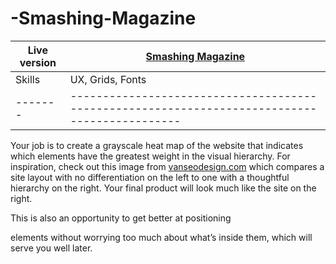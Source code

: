 # -Smashing-Magazine

Live version | <a href="https://anna-myzukina.github.io/-Smashing-Magazine/">Smashing Magazine</a>
-------------|---------------------------------------------------------------------------------------
Skills | UX, Grids, Fonts
-------|---------------------------------------------------------------------------------------------

Your job is to create a grayscale heat map of the website that indicates which elements have the greatest weight in the visual hierarchy. For inspiration, check out this image from <a href="https://web.archive.org/web/20170628134444/http://www.vanseodesign.com/blog/wp-content/uploads/2009/12/visual-hierarchy-compared.png">vanseodesign.com</a> which compares a site layout with no differentiation on the left to one with a thoughtful hierarchy on the right. Your final product will look much like the site on the right.

This is also an opportunity to get better at positioning <div> elements without worrying too much about what’s inside them, which will serve you well later.
